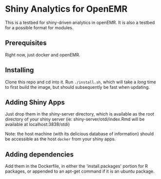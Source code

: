 # Shiny Analytics for OpenEMR

This is a testbed for shiny-driven analytics in openEMR. It is also a testbed for a possible format for modules.

## Prerequisites

Right now, just docker and openEMR.

## Installing

Clone this repo and cd into it. Run `./install.sh`, which will take a *long* time to first build the image, but should subsequently be fast when updating.

## Adding Shiny Apps

Just drop them in the shiny-server directory, which is available as the root directory of your shiny server (ie: shiny-server/otdi/index.Rmd will be available at localhost:3838/otdi)

Note: the host machine (with its delicious database of information) should be accessible as the host `docker` from your shiny apps. 

## Adding dependencies

Add them in the Dockerfile, in either the 'install.packages' portion for R packages, or appended to an apt-get command if it is an ubuntu package.

